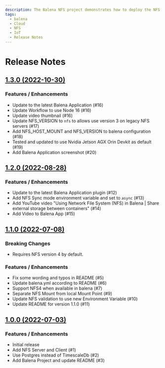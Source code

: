 ```yaml
---
description: The Balena NFS project demonstrates how to deploy the NFS Server and Client in balenaCloud.
tags:
  - balena
  - Cloud
  - NFS
  - IoT
  - Release Notes
---
```


# Release Notes

## [1.3.0 (2022-10-30)](https://github.com/VolkovLabs/balena-nfs/releases/tag/v1.3.0)

### Features / Enhancements

- Update to the latest Balena Application (#16)
- Update Workflow to use Node 16 (#16)
- Update video thumbnail (#16)
- Update NFS_VERSION to `nfs` to allows use version 3 on legacy NFS servers (#17)
- Add NFS_HOST_MOUNT and NFS_VERSION to balena configuration (#18)
- Tested and updated to use Nvidia Jetson AGX Orin Devkit as default (#19)
- Add Balena Application screenshot (#20)

## [1.2.0 (2022-08-28)](https://github.com/VolkovLabs/balena-nfs/releases/tag/v1.2.0)

### Features / Enhancements

- Update to the latest Balena Application plugin (#12)
- Add NFS Sync mode environment variable and set to `async` (#13)
- Add YouTube video "Using Network File System (NFS) in Balena | Share external storage between containers" (#14)
- Add Video to Balena App (#15)

## [1.1.0 (2022-07-08)](https://github.com/VolkovLabs/balena-nfs/releases/tag/v1.1.0)

### Breaking Changes

- Requires NFS version 4 by default.

### Features / Enhancements

- Fix some wording and typos in README (#5)
- Update balena.yml according to README (#6)
- Support NFS4 when available in balena (#7)
- Separate NFS Mount from local Mount Point (#9)
- Update NFS validation to use new Environment Variable (#10)
- Update README for version 1.1.0 (#11)

## [1.0.0 (2022-07-03)](https://github.com/VolkovLabs/balena-nfs/releases/tag/v1.0.0)

### Features / Enhancements

- Initial release
- Add NFS Server and Client (#1)
- Use Postgres instead of TimescaleDb (#2)
- Add Balena Project and update README (#3)